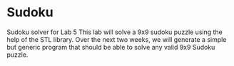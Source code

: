 # Sudoku
Sudoku solver for Lab 5
This lab will solve a 9x9 sudoku puzzle using the help of the STL library. Over the next two weeks, we will generate a simple but generic program that should be able to solve any valid 9x9 Sudoku puzzle.
